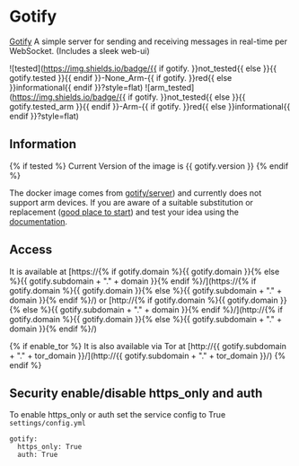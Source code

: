 # Gotify

[Gotify](https://github.com/gotify/server) A simple server for sending and receiving messages in real-time per WebSocket. (Includes a sleek web-ui)

![tested](https://img.shields.io/badge/{{ if gotify. }}not_tested{{ else }}{{ gotify.tested }}{{ endif }}-None_Arm-{{ if gotify. }}red{{ else }}informational{{ endif }}?style=flat)
![arm_tested](https://img.shields.io/badge/{{ if gotify. }}not_tested{{ else }}{{ gotify.tested_arm }}{{ endif }}-Arm-{{ if gotify. }}red{{ else }}informational{{ endif }}?style=flat)

## Information

{% if tested %}
Current Version of the image is {{ gotify.version }}
{% endif %}

The docker image comes from [gotify/server](https://hub.docker.com/r/gotify/server))
and currently does not support arm devices.
If you are aware of a suitable substitution or replacement ([good place to start](https://hub.docker.com/search?q=gotify%2Fserver&type=image&architecture=arm%2Carm64)) and test your idea using the [documentation](../dev/Adding-Services.md).

## Access

It is available at [https://{% if gotify.domain %}{{ gotify.domain }}{% else %}{{ gotify.subdomain + "." + domain }}{% endif %}/](https://{% if gotify.domain %}{{ gotify.domain }}{% else %}{{ gotify.subdomain + "." + domain }}{% endif %}/) or [http://{% if gotify.domain %}{{ gotify.domain }}{% else %}{{ gotify.subdomain + "." + domain }}{% endif %}/](http://{% if gotify.domain %}{{ gotify.domain }}{% else %}{{ gotify.subdomain + "." + domain }}{% endif %}/)

{% if enable_tor %}
It is also available via Tor at [http://{{ gotify.subdomain + "." + tor_domain }}/](http://{{ gotify.subdomain + "." + tor_domain }}/)
{% endif %}

## Security enable/disable https_only and auth

To enable https_only or auth set the service config to True
`settings/config.yml`

```
gotify:
  https_only: True
  auth: True
```
